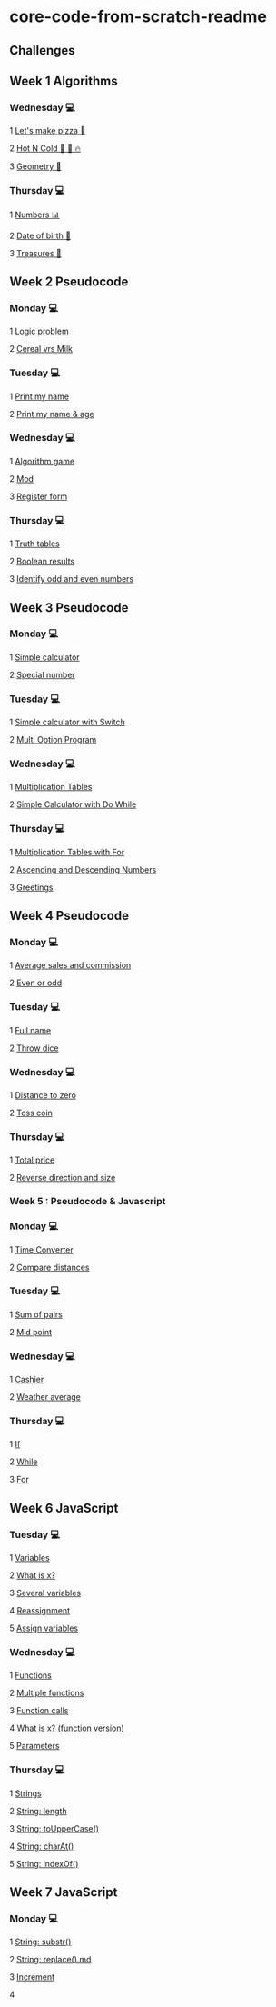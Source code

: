 # core-code-from-scratch-readme

## Challenges

## Week 1 Algorithms

### Wednesday 💻

1 [Let's make pizza 🍕](https://github.com/sammeza10/core-code-from-scratch-readme/blob/main/challenges/Let's%20make%20pizza%20%F0%9F%8D%95.md)

2 [Hot N Cold 🤒 🧊 🔥](https://github.com/sammeza10/core-code-from-scratch-readme/blob/main/challenges/Hot%20N%20Cold%20%F0%9F%A4%92%20%F0%9F%A7%8A%20%F0%9F%94%A5.md)

3 [Geometry 📐](https://github.com/sammeza10/core-code-from-scratch-readme/blob/main/challenges/Geometry%20%F0%9F%93%90.md)

### Thursday 💻

1 [Numbers 📊](https://github.com/sammeza10/core-code-from-scratch-readme/blob/main/challenges/Numbers%20%F0%9F%93%8A.md)

2 [Date of birth 👧](https://github.com/sammeza10/core-code-from-scratch-readme/blob/main/challenges/Date%20of%20birth%20%F0%9F%91%A7.md )

3 [Treasures 👑](https://github.com/sammeza10/core-code-from-scratch-readme/blob/main/challenges/Treasures%20%F0%9F%91%91.md)


## Week 2 Pseudocode

### Monday 💻

1 [Logic problem](https://github.com/sammeza10/core-code-from-scratch-readme/blob/main/challenges/Logic%20problem.md)
 
2 [Cereal vrs Milk]( https://github.com/sammeza10/core-code-from-scratch-readme/blob/main/challenges/Cereal%20vrs%20Milk.md)

### Tuesday 💻

1 [Print my name](https://github.com/sammeza10/core-code-from-scratch-readme/blob/main/challenges/Print%20my%20name.md)

2 [Print my name & age](https://github.com/sammeza10/core-code-from-scratch-readme/blob/main/challenges/Print%20my%20name%20%26%20age.md)

### Wednesday 💻
1 [Algorithm game](https://github.com/sammeza10/core-code-from-scratch-readme/blob/main/challenges/Algorithm%20game.md)

2 [Mod](https://github.com/sammeza10/core-code-from-scratch-readme/blob/main/challenges/Mod.md)

3 [Register form](https://github.com/sammeza10/core-code-from-scratch-readme/blob/main/challenges/Register%20form.md)

### Thursday 💻

1 [Truth tables](https://github.com/sammeza10/core-code-from-scratch-readme/blob/main/challenges/Truth%20tables.md)

2 [Boolean results](https://github.com/sammeza10/core-code-from-scratch-readme/blob/main/challenges/Boolean%20results.md)

3 [Identify odd and even numbers](https://github.com/sammeza10/core-code-from-scratch-readme/blob/main/challenges/Identify%20odd%20and%20even%20numbers.md)

## Week 3 Pseudocode

### Monday 💻

1 [Simple calculator](https://github.com/sammeza10/core-code-from-scratch-readme/blob/main/challenges/Simple%20calculator.md)

2 [Special number](https://github.com/sammeza10/core-code-from-scratch-readme/blob/main/challenges/Special%20number.md)
 
### Tuesday 💻

1 [Simple calculator with Switch](https://github.com/sammeza10/core-code-from-scratch-readme/blob/main/challenges/Simple%20calculator%20with%20Switch.md)

2 [Multi Option Program](https://github.com/sammeza10/core-code-from-scratch-readme/blob/main/challenges/Multi%20Option%20Program.md)

### Wednesday 💻

1 [Multiplication Tables](https://github.com/sammeza10/core-code-from-scratch-readme/blob/main/challenges/Multiplication%20Tables.md)

2 [Simple Calculator with Do While](https://github.com/sammeza10/core-code-from-scratch-readme/blob/main/challenges/Simple%20calculator%20with%20Do%20While.md)

### Thursday 💻

1 [Multiplication Tables with For](https://github.com/sammeza10/core-code-from-scratch-readme/blob/main/challenges/multiplication%20Tables%20with%20For.md)

2 [Ascending and Descending Numbers](https://github.com/sammeza10/core-code-from-scratch-readme/blob/main/challenges/Ascending%20and%20Descending%20Numbers.md)

3 [Greetings](https://github.com/sammeza10/core-code-from-scratch-readme/blob/main/challenges/Greetings.md)
 
## Week 4 Pseudocode

### Monday 💻

1 [Average sales and commission](https://github.com/sammeza10/core-code-from-scratch-readme/blob/main/challenges/Average%20sales%20and%20commission.md)

2 [Even or odd](https://github.com/sammeza10/core-code-from-scratch-readme/blob/main/challenges/Even%20or%20odd.md)

### Tuesday 💻

1 [Full name](https://github.com/sammeza10/core-code-from-scratch-readme/blob/main/challenges/Full%20name.md)

2 [Throw dice](https://github.com/sammeza10/core-code-from-scratch-readme/blob/main/challenges/Throw%20dice.md)

### Wednesday 💻

1 [Distance to zero](https://github.com/sammeza10/core-code-from-scratch-readme/blob/main/challenges/Distance%20to%20zero.md)

2 [Toss coin]()

### Thursday 💻

1 [Total price](https://github.com/sammeza10/core-code-from-scratch-readme/blob/main/challenges/Total%20price.md)

2 [Reverse direction and size](https://github.com/sammeza10/core-code-from-scratch-readme/blob/main/challenges/Reverse%20direction%20and%20size.md)
 

### Week 5 : Pseudocode & Javascript

### Monday 💻

1 [Time Converter](https://github.com/sammeza10/core-code-from-scratch-readme/blob/main/challenges/Time%20Converter.md)

2 [Compare distances](https://github.com/sammeza10/core-code-from-scratch-readme/blob/main/challenges/Compare%20distances.md)

### Tuesday 💻

1 [Sum of pairs](https://github.com/sammeza10/core-code-from-scratch-readme/blob/main/challenges/Sum%20of%20pairs.md)

2 [Mid point](https://github.com/sammeza10/core-code-from-scratch-readme/blob/main/challenges/Mid%20point.md)

### Wednesday 💻

1 [Cashier](https://github.com/sammeza10/core-code-from-scratch-readme/blob/main/challenges/Cashier.md)

2 [Weather average](https://github.com/sammeza10/core-code-from-scratch-readme/blob/main/challenges/Weather%20average.md)

### Thursday 💻

1 [If](https://github.com/sammeza10/core-code-from-scratch-readme/blob/main/challenges/If.md)

2 [While](https://github.com/sammeza10/core-code-from-scratch-readme/blob/main/challenges/While.md)

3 [For](https://github.com/sammeza10/core-code-from-scratch-readme/blob/main/challenges/For.md)

## Week 6 JavaScript 

### Tuesday 💻

1 [Variables](https://github.com/sammeza10/core-code-from-scratch-readme/blob/main/challenges/Variables.md)

2 [What is x?](https://github.com/sammeza10/core-code-from-scratch-readme/blob/main/challenges/What%20is%20x%3F.md)

3 [Several variables](https://github.com/sammeza10/core-code-from-scratch-readme/blob/main/challenges/Several%20variables.md)

4 [Reassignment](https://github.com/sammeza10/core-code-from-scratch-readme/blob/main/challenges/Reassignment.md)

5 [Assign variables](https://github.com/sammeza10/core-code-from-scratch-readme/blob/main/challenges/Assign%20variables.md)

### Wednesday 💻

1 [Functions](https://github.com/sammeza10/core-code-from-scratch-readme/blob/main/challenges/Functions.md)

2 [Multiple functions](https://github.com/sammeza10/core-code-from-scratch-readme/blob/main/challenges/Multiple%20functions.md)

3 [Function calls](https://github.com/sammeza10/core-code-from-scratch-readme/blob/main/challenges/Function%20calls.md)

4 [What is x? (function version)](https://github.com/sammeza10/core-code-from-scratch-readme/blob/main/challenges/What%20is%20x%3F.md)

5 [Parameters](https://github.com/sammeza10/core-code-from-scratch-readme/blob/main/challenges/Parameters.md)

### Thursday 💻

1 [Strings](https://github.com/sammeza10/core-code-from-scratch-readme/blob/main/challenges/Strings.md)

2 [String: length](https://github.com/sammeza10/core-code-from-scratch-readme/blob/main/challenges/String%3A%20length.md)

3 [String: toUpperCase()](https://github.com/sammeza10/core-code-from-scratch-readme/blob/main/challenges/String%3A%20toUpperCase().md)

4 [String: charAt()](https://github.com/sammeza10/core-code-from-scratch-readme/blob/main/challenges/String%3A%20charAt().md)

5 [String: indexOf()](https://github.com/sammeza10/core-code-from-scratch-readme/blob/main/challenges/String%3A%20indexOf().md)

## Week 7 JavaScript 

### Monday 💻

1 [String: substr()](https://github.com/sammeza10/core-code-from-scratch-readme/blob/main/challenges/String%3A%20substr().md)

2 [String: replace().md](https://github.com/sammeza10/core-code-from-scratch-readme/blob/main/challenges/String%3A%20replace().md)

3 [Increment](https://github.com/sammeza10/core-code-from-scratch-readme/blob/main/challenges/Increment.md)

4 []()
